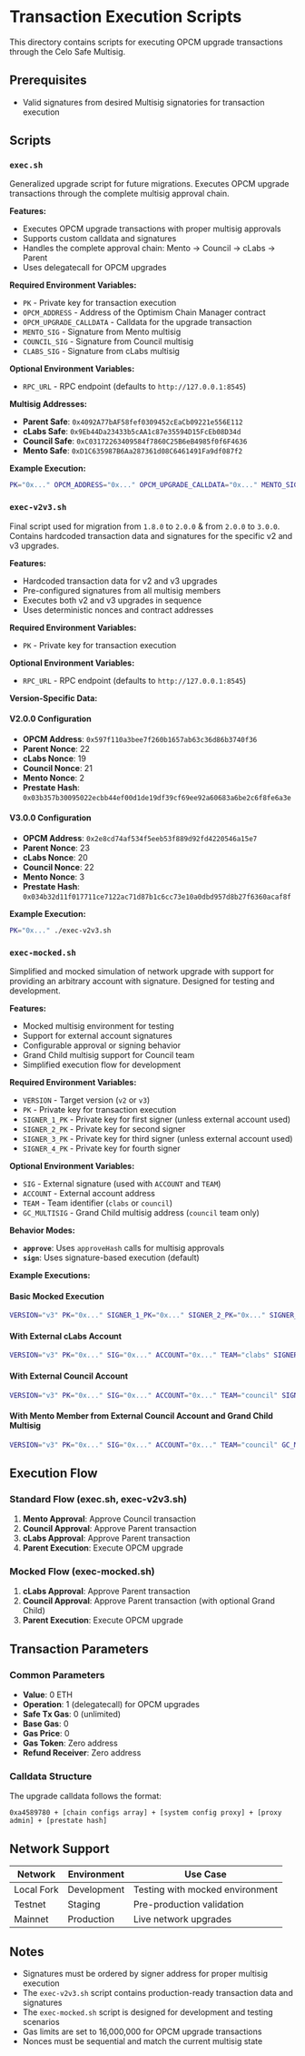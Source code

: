 # Transaction Execution Scripts

This directory contains scripts for executing OPCM upgrade transactions through the Celo Safe Multisig.

## Prerequisites

- Valid signatures from desired Multisig signatories for transaction execution

## Scripts

### `exec.sh`

Generalized upgrade script for future migrations. Executes OPCM upgrade transactions through the complete multisig approval chain.

**Features:**
- Executes OPCM upgrade transactions with proper multisig approvals
- Supports custom calldata and signatures
- Handles the complete approval chain: Mento → Council → cLabs → Parent
- Uses delegatecall for OPCM upgrades

**Required Environment Variables:**
- `PK` - Private key for transaction execution
- `OPCM_ADDRESS` - Address of the Optimism Chain Manager contract
- `OPCM_UPGRADE_CALLDATA` - Calldata for the upgrade transaction
- `MENTO_SIG` - Signature from Mento multisig
- `COUNCIL_SIG` - Signature from Council multisig
- `CLABS_SIG` - Signature from cLabs multisig

**Optional Environment Variables:**
- `RPC_URL` - RPC endpoint (defaults to `http://127.0.0.1:8545`)

**Multisig Addresses:**
- **Parent Safe**: `0x4092A77bAF58fef0309452cEaCb09221e556E112`
- **cLabs Safe**: `0x9Eb44Da23433b5cAA1c87e35594D15FcEb08D34d`
- **Council Safe**: `0xC03172263409584f7860C25B6eB4985f0f6F4636`
- **Mento Safe**: `0xD1C635987B6Aa287361d08C6461491Fa9df087f2`

**Example Execution:**
```bash
PK="0x..." OPCM_ADDRESS="0x..." OPCM_UPGRADE_CALLDATA="0x..." MENTO_SIG="0x..." COUNCIL_SIG="0x..." CLABS_SIG="0x..." ./exec.sh
```

### `exec-v2v3.sh`

Final script used for migration from `1.8.0` to `2.0.0` & from `2.0.0` to `3.0.0`. Contains hardcoded transaction data and signatures for the specific v2 and v3 upgrades.

**Features:**
- Hardcoded transaction data for v2 and v3 upgrades
- Pre-configured signatures from all multisig members
- Executes both v2 and v3 upgrades in sequence
- Uses deterministic nonces and contract addresses

**Required Environment Variables:**
- `PK` - Private key for transaction execution

**Optional Environment Variables:**
- `RPC_URL` - RPC endpoint (defaults to `http://127.0.0.1:8545`)

**Version-Specific Data:**

#### V2.0.0 Configuration
- **OPCM Address**: `0x597f110a3bee7f260b1657ab63c36d86b3740f36`
- **Parent Nonce**: 22
- **cLabs Nonce**: 19
- **Council Nonce**: 21
- **Mento Nonce**: 2
- **Prestate Hash**: `0x03b357b30095022ecbb44ef00d1de19df39cf69ee92a60683a6be2c6f8fe6a3e`

#### V3.0.0 Configuration
- **OPCM Address**: `0x2e8cd74af534f5eeb53f889d92fd4220546a15e7`
- **Parent Nonce**: 23
- **cLabs Nonce**: 20
- **Council Nonce**: 22
- **Mento Nonce**: 3
- **Prestate Hash**: `0x034b32d11f017711ce7122ac71d87b1c6cc73e10a0dbd957d8b27f6360acaf8f`

**Example Execution:**
```bash
PK="0x..." ./exec-v2v3.sh
```

### `exec-mocked.sh`

Simplified and mocked simulation of network upgrade with support for providing an arbitrary account with signature. Designed for testing and development.

**Features:**
- Mocked multisig environment for testing
- Support for external account signatures
- Configurable approval or signing behavior
- Grand Child multisig support for Council team
- Simplified execution flow for development

**Required Environment Variables:**
- `VERSION` - Target version (`v2` or `v3`)
- `PK` - Private key for transaction execution
- `SIGNER_1_PK` - Private key for first signer (unless external account used)
- `SIGNER_2_PK` - Private key for second signer
- `SIGNER_3_PK` - Private key for third signer (unless external account used)
- `SIGNER_4_PK` - Private key for fourth signer

**Optional Environment Variables:**
- `SIG` - External signature (used with `ACCOUNT` and `TEAM`)
- `ACCOUNT` - External account address
- `TEAM` - Team identifier (`clabs` or `council`)
- `GC_MULTISIG` - Grand Child multisig address (`council` team only)

**Behavior Modes:**
- **`approve`**: Uses `approveHash` calls for multisig approvals
- **`sign`**: Uses signature-based execution (default)

**Example Executions:**

#### Basic Mocked Execution
```bash
VERSION="v3" PK="0x..." SIGNER_1_PK="0x..." SIGNER_2_PK="0x..." SIGNER_3_PK="0x..." SIGNER_4_PK="0x..." ./exec-mocked.sh
```

#### With External cLabs Account
```bash
VERSION="v3" PK="0x..." SIG="0x..." ACCOUNT="0x..." TEAM="clabs" SIGNER_2_PK="0x..." SIGNER_3_PK="0x..." SIGNER_4_PK="0x..." ./exec-mocked.sh
```

#### With External Council Account
```bash
VERSION="v3" PK="0x..." SIG="0x..." ACCOUNT="0x..." TEAM="council" SIGNER_1_PK="0x..." SIGNER_2_PK="0x..." SIGNER_4_PK="0x..." ./exec-mocked.sh
```

#### With Mento Member from External Council Account and Grand Child Multisig
```bash
VERSION="v3" PK="0x..." SIG="0x..." ACCOUNT="0x..." TEAM="council" GC_MULTISIG="0x..." SIGNER_1_PK="0x..." SIGNER_2_PK="0x..." SIGNER_4_PK="0x..." ./exec-mocked.sh
```

## Execution Flow

### Standard Flow (exec.sh, exec-v2v3.sh)
1. **Mento Approval**: Approve Council transaction
2. **Council Approval**: Approve Parent transaction
3. **cLabs Approval**: Approve Parent transaction
4. **Parent Execution**: Execute OPCM upgrade

### Mocked Flow (exec-mocked.sh)
1. **cLabs Approval**: Approve Parent transaction
2. **Council Approval**: Approve Parent transaction (with optional Grand Child)
3. **Parent Execution**: Execute OPCM upgrade

## Transaction Parameters

### Common Parameters
- **Value**: 0 ETH
- **Operation**: 1 (delegatecall) for OPCM upgrades
- **Safe Tx Gas**: 0 (unlimited)
- **Base Gas**: 0
- **Gas Price**: 0
- **Gas Token**: Zero address
- **Refund Receiver**: Zero address

### Calldata Structure
The upgrade calldata follows the format:
```
0xa4589780 + [chain configs array] + [system config proxy] + [proxy admin] + [prestate hash]
```

## Network Support

| Network | Environment | Use Case |
|---------|-------------|----------|
| Local Fork | Development | Testing with mocked environment |
| Testnet | Staging | Pre-production validation |
| Mainnet | Production | Live network upgrades |

## Notes

- Signatures must be ordered by signer address for proper multisig execution
- The `exec-v2v3.sh` script contains production-ready transaction data and signatures
- The `exec-mocked.sh` script is designed for development and testing scenarios
- Gas limits are set to 16,000,000 for OPCM upgrade transactions
- Nonces must be sequential and match the current multisig state
